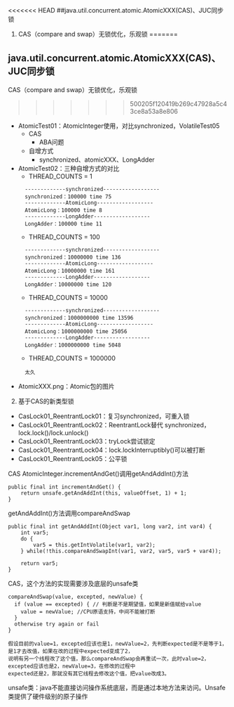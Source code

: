 <<<<<<< HEAD
##java.util.concurrent.atomic.AtomicXXX(CAS)、JUC同步锁
1. CAS（compare and swap）无锁优化，乐观锁
=======
## java.util.concurrent.atomic.AtomicXXX(CAS)、JUC同步锁
CAS（compare and swap）无锁优化，乐观锁
>>>>>>> 500205f120419b269c47928a5c43ce8a53a8e806
- AtomicTest01：AtomicInteger使用，对比synchronized，VolatileTest05
  - CAS
    - ABA问题
  - 自增方式
    - synchronized、atomicXXX、LongAdder
- AtomicTest02：三种自增方式的对比
  - THREAD_COUNTS = 1
  ```
    -------------synchronized------------------
    synchronized：100000 time 75
    -------------AtomicLong------------------
    AtomicLong：100000 time 8
    -------------LongAdder------------------
    LongAdder：100000 time 11
  ```
  - THREAD_COUNTS = 100
  ```
    -------------synchronized------------------
    synchronized：10000000 time 136
    -------------AtomicLong------------------
    AtomicLong：10000000 time 161
    -------------LongAdder------------------
    LongAdder：10000000 time 120
  ```
  - THREAD_COUNTS = 10000
  ```
    -------------synchronized------------------
    synchronized：1000000000 time 13596
    -------------AtomicLong------------------
    AtomicLong：1000000000 time 25056
    -------------LongAdder------------------
    LongAdder：1000000000 time 5048
  ```
  - THREAD_COUNTS = 1000000
  ```
    太久
  ```
- AtomicXXX.png：Atomic包的图片
2. 基于CAS的新类型锁
- CasLock01_ReentrantLock01：复习synchronized，可重入锁
- CasLock01_ReentrantLock02：ReentrantLock替代 synchronized，lock.lock()/lock.unlock()
- CasLock01_ReentrantLock03：tryLock尝试锁定
- CasLock01_ReentrantLock04：lock.lockInterruptibly()可以被打断
- CasLock01_ReentrantLock05：公平锁

CAS
AtomicInteger.incrementAndGet()调用getAndAddInt()方法
```
public final int incrementAndGet() {
    return unsafe.getAndAddInt(this, valueOffset, 1) + 1;
}
```
getAndAddInt()方法调用compareAndSwap
```
public final int getAndAddInt(Object var1, long var2, int var4) {
    int var5;
    do {
        var5 = this.getIntVolatile(var1, var2);
    } while(!this.compareAndSwapInt(var1, var2, var5, var5 + var4));

    return var5;
}
```
CAS，这个方法的实现需要涉及底层的unsafe类
```
compareAndSwap(value, excepted, newValue) {
  if (value == excepted) { // 判断是不是期望值，如果是新值赋给value
    value = newValue; //CPU原语支持，中间不能被打断
  }
  otherwise try again or fail
}

假设目前的value=1，excepted应该也是1，newValue=2，先判断expected是不是等于1，是1才去改值，如果在改的过程中expected变成了2，
说明有另一个线程改了这个值，那么compareAndSwap会再重试一次，此时value=2，excepted应该也是2，newValue=3，在修改的过程中
expected还是2，那就没有其它线程去修改这个值，把value改成3。
```
unsafe类：java不能直接访问操作系统底层，而是通过本地方法来访问。Unsafe类提供了硬件级别的原子操作


